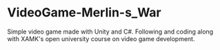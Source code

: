# VideoGame-Merlin-s_War
Simple video game made with Unity and C#. Following and coding along with XAMK's open university course on video game development.
